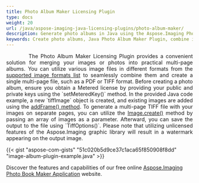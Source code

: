 ```yaml
---
title: Photo Album Maker Licensing Plugin
type: docs
weight: 20
url: /java/aspose-imaging-java-licensing-plugins/photo-album-maker/
description: Generate photo albums in Java using the Aspose.Imaging Photo Album Maker Plugin, seamlessly merging images and photos into multi-page files. This plugin facilitates the creation of multi-page files in various formats like PDF and TIFF.
keywords: Create photo albums, Java Photo Album Maker Plugin, combine images, multi-page albums, create multi-page files, generate PDF with images, multi-page TIFF creation
---
```


<p align='justify'>
&nbsp;&nbsp;&nbsp;&nbsp;&nbsp;&nbsp;&nbsp;&nbsp;
The Photo Album Maker Licensing Plugin provides a convenient solution for merging your images or photos into practical multi-page albums. You can utilize various image files in different formats from the <a href="/imaging/java/supported-file-formats/">supported image formats list</a> to seamlessly combine them and create a single multi-page file, such as a PDF or TIFF format. Before creating a photo album, ensure you obtain a Metered license by providing your public and private keys using the `setMeteredKey()` method. In the provided Java code example, a new `tiffImage` object is created, and existing images are added using the <a href="https://reference.aspose.com/imaging/java/com.aspose.imaging.fileformats.tiff/tiffimage/#addFrame-com.aspose.imaging.fileformats.tiff.TiffFrame-">addFrame() method</a>. To generate a multi-page TIFF file with your images on separate pages, you can utilize the <a href="https://reference.aspose.com/imaging/java/com.aspose.imaging/image/#create-com.aspose.imaging.Image---">Image.create()</a> method by passing an array of images as a parameter. Afterward, you can save the output to the file using `TiffOptions()`. Please note that utilizing unlicensed features of the Aspose.Imaging graphic library will result in a watermark appearing on the output image.
</p>

{{< gist "aspose-com-gists" "51c020b5d9ce37c1aca65f850908f8dd" "image-album-plugin-example.java" >}}

Discover the features and capabilities of our free online <a href="https://products.aspose.app/imaging/photo-book-maker">Aspose.Imaging Photo Book Maker Application</a> website.
